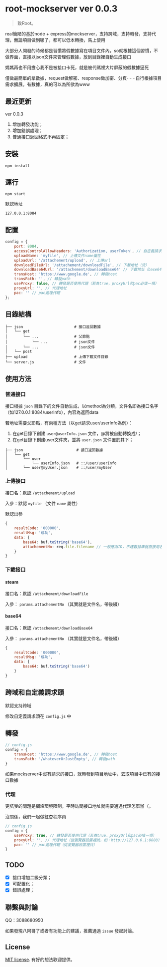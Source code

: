 # root-mockserver ver 0.0.3

> 致Root。

real簡陋的基於node + express的mockserver，支持跨域，支持轉發，支持代理，無論項目做到哪了，都可以低本轉換，馬上使用

大部分人開發的時候都是習慣將假數據寫在項目文件內，so就根據這個習慣，不做界面，直接以json文件來管理假數據，放到目錄裡自動生成接口

媽媽再也不用擔心我不是被接口卡死，就是被代碼裡大片屏蔽的假數據逼死

僅做最簡單的拿數據，request做解密、response做加密、分頁⋯⋯自行根據項目需求擴展。有數據，真的可以為所欲為www

## 最近更新

ver 0.0.3

1. 增加轉發功能；
2. 增加錯誤處理；
3. 普通接口返回格式不再固定；

## 安裝

```
npm install
```

## 運行

```
npm start
```

默認地址

```
127.0.0.1:8084
```

## 配置

```js
config = {
    port: 8084,
    accessControlAllowHeaders: 'Authorization, userToken', // 自定義請求頭
    uploadName: 'myfile', // 上傳文件name屬性
    uploadUrl: '/attachement/upload', // 上傳url
    downloadFileUrl: '/attachement/downloadFile', // 下載地址（流）
    downloadBase64Url: '/attachement/downloadBase64' // 下載地址（base64）
    transHost: 'https://www.google.de', // 轉發host
    transPath: '', // 轉發path
    useProxy: false, // 轉發是否使用代理（若為true，proxyUrl和pac必填一項）
    proxyUrl: '', // 代理地址
    pac: '' // pac處理代理
};
```

## 目錄結構

```
├── json                       # 接口返回數據
│   └── get
│       └── ...                # 父節點
│           └── ...			   # json文件
│       └── ...		  	       # json文件
│   └── post
├── upload                     # 上傳下載文件目錄
└── server.js                  # 文件
```

## 使用方法

### 普通接口

接口根據 `json` 目錄下的文件自動生成，以method為分類，文件名即為接口名字（如127.0.0.1:8084/userInfo），內容為返回data

若地址需要父節點，有兩種方法（以get請求user/userInfo為例）：

1. 在get目錄下創建 `user@userInfo.json` 文件，@將被自動轉換成/；
2. 在get目錄下創建user文件夾，並將 `user.json` 文件置於其下；

```
├── json                        # 接口返回數據
│   └── get
│       └── user
│           └── userInfo.json   # ::/user/userInfo
│       └── user@myUser.json    # ::/user/myUser
```

### 上傳接口

接口名：默認 `/attachement/upload`

入參：默認 `myfile` （文件 `name` 屬性）

默認出參

```js
{
    resultCode: '000000',
    resultMsg: '成功',
    data: {
        base64: buf.toString('base64'),
        attachementNo: req.file.filename // 一般應為ID，不建數據庫就直接用名字吧
    }
}
```

### 下載接口

#### steam

接口名：默認 `/attachement/downloadFile`

入參： `params.attachementNo` （其實就是文件名，帶後綴）

#### base64

接口名：默認 `/attachement/downloadBase64`

入參： `params.attachementNo` （其實就是文件名，帶後綴）

```js
{
    resultCode: '000000',
    resultMsg: '成功',
    data: {
        base64: buf.toString('base64')
    }
}
```

## 跨域和自定義請求頭

默認支持跨域

修改自定義請求頭在 `config.js` 中

## 轉發

```js
// config.js
config = {
    transHost: 'https://www.google.de', // 轉發host
    transPath: '/whateverOrJustEmpty', // 轉發path
}
```

如果mockserver中沒有請求的接口，就轉發到項目地址中，去取項目中已有的接口數據

### 代理

更坑爹的問題是網絡環境限制，平時訪問接口地址就需要通過代理怎麼辦（。

沒關係，我們一起做紅杏程序員

```js
// config.js
config = {
    useProxy: true, // 轉發是否使用代理（若為true，proxyUrl和pac必填一項）
    proxyUrl: '', // 代理地址（從瀏覽器設置裡找，如：http://127.0.0.1:8888）
    pac: '' // pac處理代理（從瀏覽器設置裡找）
}
```

## TODO

- [x] 接口增加二級分類；
- [x] 可配置化；
- [x] 錯誤處理；

## 聯繫與討論

QQ：3088680950

如果發現八阿哥了或者有功能上的建議，推薦通過 `issue` 發起討論。

## License

[MIT license](https://opensource.org/licenses/MIT). 有好的想法歡迎提供。